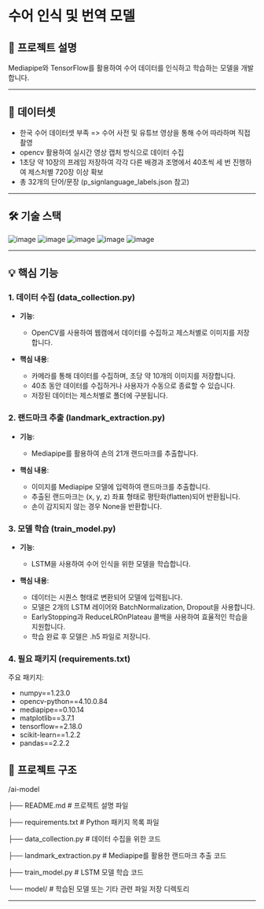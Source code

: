 # 수어 인식 및 번역 모델



## 📍 프로젝트 설명
Mediapipe와 TensorFlow를 활용하여 수어 데이터를 인식하고 학습하는 모델을 개발합니다.

---


## 🙌 데이터셋
- 한국 수어 데이터셋 부족 => 수어 사전 및 유튜브 영상을 통해 수어 따라하며 직접 촬영
- opencv 활용하여 실시간 영상 캡처 방식으로 데이터 수집
- 1초당 약 10장의 프레임 저장하여 각각 다른 배경과 조명에서 40초씩 세 번 진행하여 제스처별 720장 이상 확보
- 총 32개의 단어/문장 (p_signlanguage_labels.json 참고)

---

## 🛠 기술 스택
![image](https://github.com/user-attachments/assets/96be0767-f99a-4bff-904c-9e7a5c005267)
![image](https://github.com/user-attachments/assets/9424cd4b-8837-427e-beff-0e3dddbe0559)
![image](https://github.com/user-attachments/assets/5e811f26-7ce3-42c0-8ee6-eae44e741ffd)
![image](https://github.com/user-attachments/assets/1f19acb6-ad67-4d4c-8893-c8c34659d0e4)
![image](https://github.com/user-attachments/assets/808f8e03-7969-4da7-a84b-4f44ddce4d1d)

---

## 💡 핵심 기능 

### 1. 데이터 수집 (data_collection.py)
- **기능**:
  - OpenCV를 사용하여 웹캠에서 데이터를 수집하고 제스처별로 이미지를 저장합니다.

- **핵심 내용**:
  - 카메라를 통해 데이터를 수집하며, 초당 약 10개의 이미지를 저장합니다.
  - 40초 동안 데이터를 수집하거나 사용자가 수동으로 종료할 수 있습니다.
  - 저장된 데이터는 제스처별로 폴더에 구분됩니다.




### 2. 랜드마크 추출 (landmark_extraction.py)
- **기능**:
  - Mediapipe를 활용하여 손의 21개 랜드마크를 추출합니다.

- **핵심 내용**:
  - 이미지를 Mediapipe 모델에 입력하여 랜드마크를 추출합니다.
  - 추출된 랜드마크는 (x, y, z) 좌표 형태로 평탄화(flatten)되어 반환됩니다.
  - 손이 감지되지 않는 경우 None을 반환합니다.




### 3. 모델 학습 (train_model.py)
- **기능**:
  - LSTM을 사용하여 수어 인식을 위한 모델을 학습합니다.

- **핵심 내용**:
  - 데이터는 시퀀스 형태로 변환되어 모델에 입력됩니다.
  - 모델은 2개의 LSTM 레이어와 BatchNormalization, Dropout을 사용합니다.
  - EarlyStopping과 ReduceLROnPlateau 콜백을 사용하여 효율적인 학습을 지원합니다.
  - 학습 완료 후 모델은 .h5 파일로 저장니다.
 



### 4. 필요 패키지 (requirements.txt)
주요 패키지:
- numpy==1.23.0
- opencv-python==4.10.0.84
- mediapipe==0.10.14
- matplotlib==3.7.1
- tensorflow==2.18.0
- scikit-learn==1.2.2
- pandas==2.2.2




## 📂 프로젝트 구조
/ai-model 

├── README.md # 프로젝트 설명 파일 

├── requirements.txt # Python 패키지 목록 파일

├── data_collection.py # 데이터 수집을 위한 코드 

├── landmark_extraction.py # Mediapipe를 활용한 랜드마크 추출 코드 

├── train_model.py # LSTM 모델 학습 코드 

└── model/ # 학습된 모델 또는 기타 관련 파일 저장 디렉토리

---
